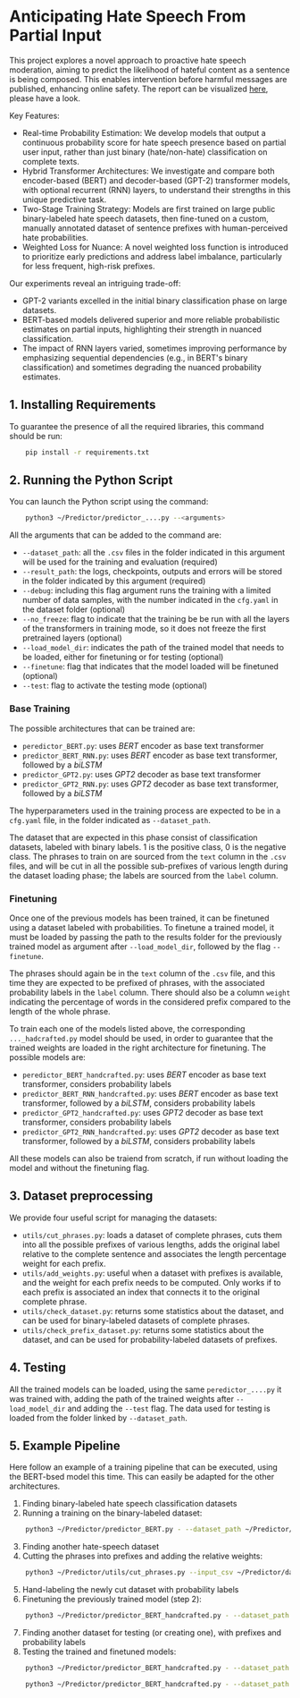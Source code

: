 # Anticipating Hate Speech From Partial Input
This project explores a novel approach to proactive hate speech moderation, aiming to predict the likelihood of hateful content as a sentence is being composed. This enables intervention before harmful messages are published, enhancing online safety. The report can be visualized [here](https://github.com/federock02/EPFL-EE559-HateSpeechDetection/blob/main/Report.pdf), please have a look.

Key Features:
- Real-time Probability Estimation: We develop models that output a continuous probability score for hate speech presence based on partial user input, rather than just binary (hate/non-hate) classification on complete texts.
- Hybrid Transformer Architectures: We investigate and compare both encoder-based (BERT) and decoder-based (GPT-2) transformer models, with optional recurrent (RNN) layers, to understand their strengths in this unique predictive task.
- Two-Stage Training Strategy: Models are first trained on large public binary-labeled hate speech datasets, then fine-tuned on a custom, manually annotated dataset of sentence prefixes with human-perceived hate probabilities.
- Weighted Loss for Nuance: A novel weighted loss function is introduced to prioritize early predictions and address label imbalance, particularly for less frequent, high-risk prefixes.

Our experiments reveal an intriguing trade-off:
- GPT-2 variants excelled in the initial binary classification phase on large datasets.
- BERT-based models delivered superior and more reliable probabilistic estimates on partial inputs, highlighting their strength in nuanced classification.
- The impact of RNN layers varied, sometimes improving performance by emphasizing sequential dependencies (e.g., in BERT's binary classification) and sometimes degrading the nuanced probability estimates.

## 1. Installing Requirements
To guarantee the presence of all the required libraries, this command should be run:
```bash
    pip install -r requirements.txt
```

## 2. Running the Python Script
You can launch the Python script using the command:
```bash
    python3 ~/Predictor/predictor_....py --<arguments>
```

All the arguments that can be added to the command are:
- `--dataset_path`: all the `.csv` files in the folder indicated in this argument will be used for the training and evaluation (required)
- `--result_path`: the logs, checkpoints, outputs and errors will be stored in the folder indicated by this argument (required)
- `--debug`: including this flag argument runs the training with a limited number of data samples, with the number indicated in the `cfg.yaml` in the dataset folder (optional)
- `--no_freeze`: flag to indicate that the training be be run with all the layers of the transformers in training mode, so it does not freeze the first pretrained layers (optional)
- `--load_model_dir`: indicates the path of the trained model that needs to be loaded, either for finetuning or for testing (optional)
- `--finetune`: flag that indicates that the model loaded will be finetuned (optional)
- `--test`: flag to activate the testing mode (optional)

### Base Training

The possible architectures that can be trained are:
- `peredictor_BERT.py`: uses *BERT* encoder as base text transformer
- `predictor_BERT_RNN.py`: uses *BERT* encoder as base text transformer, followed by a *biLSTM*
- `predictor_GPT2.py`: uses *GPT2* decoder as base text transformer
- `predictor_GPT2_RNN.py`: uses *GPT2* decoder as base text transformer, followed by a *biLSTM*

The hyperparameters used in the training process are expected to be in a `cfg.yaml` file, in the folder indicated as `--dataset_path`.

The dataset that are expected in this phase consist of classification datasets, labeled with binary labels. 1 is the positive class, 0 is the negative class. The phrases to train on are sourced from the `text` column in the `.csv` files, and will be cut in all the possible sub-prefixes of various length during the dataset loading phase; the labels are sourced from the `label` column.

### Finetuning

Once one of the previous models has been trained, it can be finetuned using a dataset labeled with probabilities. To finetune a trained model, it must be loaded by passing the path to the results folder for the previously trained model as argument after `--load_model_dir`, followed by the flag `--finetune`.

The phrases should again be in the `text` column of the `.csv` file, and this time they are expected to be prefixed of phrases, with the associated probability labels in the `label` column. There should also be a column `weight` indicating the percentage of words in the considered prefix compared to the length of the whole phrase.

To train each one of the models listed above, the corresponding `..._hadcrafted.py` model should be used, in order to guarantee that the trained weights are loaded in the right architecture for finetuning. The possible models are:
- `peredictor_BERT_handcrafted.py`: uses *BERT* encoder as base text transformer, considers probability labels
- `predictor_BERT_RNN_handcrafted.py`: uses *BERT* encoder as base text transformer, followed by a *biLSTM*, considers probability labels
- `predictor_GPT2_handcrafted.py`: uses *GPT2* decoder as base text transformer, considers probability labels
- `predictor_GPT2_RNN_handcrafted.py`: uses *GPT2* decoder as base text transformer, followed by a *biLSTM*, considers probability labels

All these models can also be traiend from scratch, if run without loading the model and without the finetuning flag.

## 3. Dataset preprocessing
We provide four useful script for managing the datasets:
- `utils/cut_phrases.py`: loads a dataset of complete phrases, cuts them into all the possible prefixes of various lengths, adds the original label relative to the complete sentence and associates the length percentage weight for each prefix.
- `utils/add_weights.py`: useful when a dataset with prefixes is available, and the weight for each prefix needs to be computed. Only works if to each prefix is associated an index that connects it to the original complete phrase.
- `utils/check_dataset.py`: returns some statistics about the dataset, and can be used for binary-labeled datasets of complete phrases.
- `utils/check_prefix_dataset.py`: returns some statistics about the dataset, and can be used for probability-labeled datasets of prefixes.

## 4. Testing
All the trained models can be loaded, using the same `peredictor_....py` it was trained with, adding the path of the trained weights after `--load_model_dir` and adding the `--test` flag. The data used for testing is loaded from the folder linked by `--dataset_path`.

## 5. Example Pipeline
Here follow an example of a training pipeline that can be executed, using the BERT-bsed model this time. This can easily be adapted for the other architectures.
1. Finding binary-labeled hate speech classification datasets
2. Running a training on the binary-labeled dataset:
```bash
    python3 ~/Predictor/predictor_BERT.py - --dataset_path ~/Predictor/data_classification/ --result_path ~/Predictor/results_classification/
```
3. Finding another hate-speech dataset
4. Cutting the phrases into prefixes and adding the relative weights:
```bash
    python3 ~/Predictor/utils/cut_phrases.py --input_csv ~/Predictor/data_prefixes/<dataset> --output_csv ~/Predictor/data_prefixes/<dataset_cut>
```
5. Hand-labeling the newly cut dataset with probability labels
6. Finetuning the previously trained model (step 2):
```bash
    python3 ~/Predictor/predictor_BERT_handcrafted.py - --dataset_path ~/Predictor/data_prefixes/ --result_path ~/Predictor/results_probabilities/ --load_model_dir ~/Predictor/results_classification/<model> --finetune
```
7. Finding another dataset for testing (or creating one), with prefixes and probability labels
8. Testing the trained and finetuned models:
```bash
    python3 ~/Predictor/predictor_BERT_handcrafted.py - --dataset_path ~/Predictor/data_test/ --result_path ~/Predictor/results_probabilities/ --load_model_dir ~/Predictor/results_classification/<model> --test
```
```bash
    python3 ~/Predictor/predictor_BERT_handcrafted.py - --dataset_path ~/Predictor/data_test/ --result_path ~/Predictor/results_probabilities/ --load_model_dir ~/Predictor/results_classification/<model_finetuned> --test
```
